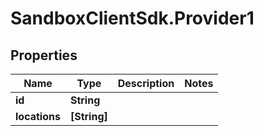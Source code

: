 # SandboxClientSdk.Provider1

## Properties
Name | Type | Description | Notes
------------ | ------------- | ------------- | -------------
**id** | **String** |  | 
**locations** | **[String]** |  | 
